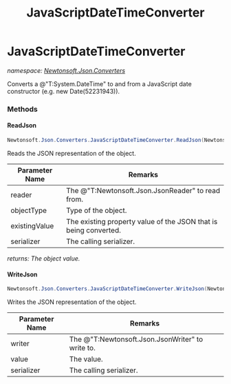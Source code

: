 ﻿---
title: JavaScriptDateTimeConverter
---

# JavaScriptDateTimeConverter
_namespace: [Newtonsoft.Json.Converters](N-Newtonsoft.Json.Converters.html)_

Converts a @"T:System.DateTime" to and from a JavaScript date constructor (e.g. new Date(52231943)).



### Methods

#### ReadJson
```csharp
Newtonsoft.Json.Converters.JavaScriptDateTimeConverter.ReadJson(Newtonsoft.Json.JsonReader,System.Type,System.Object,Newtonsoft.Json.JsonSerializer)
```
Reads the JSON representation of the object.

|Parameter Name|Remarks|
|--------------|-------|
|reader|The @"T:Newtonsoft.Json.JsonReader" to read from.|
|objectType|Type of the object.|
|existingValue|The existing property value of the JSON that is being converted.|
|serializer|The calling serializer.|

_returns: The object value._

#### WriteJson
```csharp
Newtonsoft.Json.Converters.JavaScriptDateTimeConverter.WriteJson(Newtonsoft.Json.JsonWriter,System.Object,Newtonsoft.Json.JsonSerializer)
```
Writes the JSON representation of the object.

|Parameter Name|Remarks|
|--------------|-------|
|writer|The @"T:Newtonsoft.Json.JsonWriter" to write to.|
|value|The value.|
|serializer|The calling serializer.|



